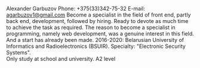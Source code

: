 Alexander Garbuzov
Phone: +375(33)342-75-32 E-mail: agarbuzov1@gmail.com
Become a specialist in the field of front end, partly back end, development, followed by hiring. Ready to devote as much time to achieve the task as required. The reason to become a specialist in programming, namely web development, was a genuine interest in this field. And a start has already been made. 
2016-2020: Belarusian University of Informatics and Radioelectronics (BSUIR). Specialty: "Electronic Security Systems".  
Only study at school and university. A2 level
